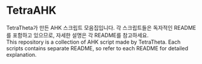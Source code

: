 # TetraAHK

TetraTheta가 만든 AHK 스크립트 모음집입니다. 각 스크립트들은 독자적인 README를 포함하고 있으므로, 자세한 설명은 각 README를 참고하세요.  
This repository is a collection of AHK script made by TetraTheta. Each scripts contains separate README, so refer to each README for detailed explanation.